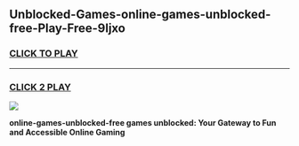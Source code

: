 
## Unblocked-Games-online-games-unblocked-free-Play-Free-9ljxo
<h3>
<a href="https://premium76.site?title=online-games-unblocked-free&ref=10A">CLICK TO PLAY</a></h3>
<hr>

<h3>
<a href="https://premium76.site?title=online-games-unblocked-free&ref=10A">CLICK 2 PLAY</a>
  
</h3>

<a href="https://premium76.site?title=online-games-unblocked-free&ref=10A"><img src="https://clearcache.store/games.png"></a>


**online-games-unblocked-free games unblocked: Your Gateway to Fun and Accessible Online Gaming**
